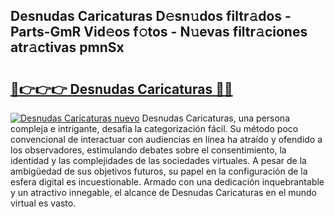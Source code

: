 ## Desnudas Caricaturas D𝚎sn𝚞dos filtr𝚊dos - Parts-GmR Vid𝚎os f𝚘tos - N𝚞evas filtr𝚊ciones atr𝚊ctivas pmnSx

# <h2><a href="http://mbc8ih8.tromn.icu/?c=Desnudas+Caricaturas">🔗👉👉👉 Desnudas Caricaturas 🔗🔗</a></h2>

[![Desnudas Caricaturas nuevo](https://i.imgur.com/pEAQMta.gif)](http://mbc8ih8.tromn.icu/?c=Desnudas+Caricaturas)
Desnudas Caricaturas, una persona compleja e intrigante, desafía la categorización fácil. Su método poco convencional de interactuar con audiencias en línea ha atraído y ofendido a los observadores, estimulando debates sobre el consentimiento, la identidad y las complejidades de las sociedades virtuales. A pesar de la ambigüedad de sus objetivos futuros, su papel en la configuración de la esfera digital es incuestionable. Armado con una dedicación inquebrantable y un atractivo innegable, el alcance de Desnudas Caricaturas en el mundo virtual es vasto.
